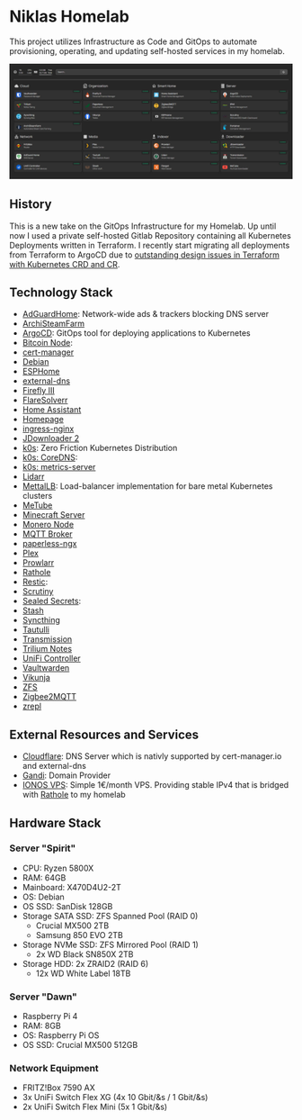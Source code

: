# Niklas Homelab

This project utilizes Infrastructure as Code and GitOps to automate provisioning, operating, and updating self-hosted services in my homelab.

![img](./.github/images/dashboard.png)

## History

This is a new take on the GitOps Infrastructure for my Homelab. Up until now I used a private self-hosted Gitlab Repository containing all Kubernetes Deployments written in Terraform. I recently start migrating all deployments from Terraform to ArgoCD due to [outstanding design issues in Terraform with Kubernetes CRD and CR](https://github.com/hashicorp/terraform-provider-kubernetes/issues/1367).

## Technology Stack

* [AdGuardHome](https://github.com/AdguardTeam/AdGuardHome): Network-wide ads & trackers blocking DNS server
* [ArchiSteamFarm](https://github.com/JustArchiNET/ArchiSteamFarm)
* [ArgoCD](https://github.com/argoproj/argo-cd): GitOps tool for deploying applications to Kubernetes
* [Bitcoin Node](https://github.com/bitcoin/bitcoin):
* [cert-manager](https://github.com/cert-manager/cert-manager)
* [Debian](https://www.debian.org)
* [ESPHome](https://github.com/esphome/esphome)
* [external-dns](https://github.com/kubernetes-sigs/external-dns)
* [Firefly III](https://github.com/firefly-iii/firefly-iii)
* [FlareSolverr](https://github.com/FlareSolverr/FlareSolverr)
* [Home Assistant](https://github.com/home-assistant/core)
* [Homepage](https://github.com/benphelps/homepage)
* [ingress-nginx](https://github.com/kubernetes/ingress-nginx)
* [JDownloader 2](https://jdownloader.org)
* [k0s](https://github.com/k0sproject/k0s): Zero Friction Kubernetes Distribution
* [k0s: CoreDNS](https://github.com/coredns/coredns):
* [k0s: metrics-server](https://github.com/kubernetes-sigs/metrics-server)
* [Lidarr](https://github.com/Lidarr/Lidarr)
* [MettalLB](https://github.com/metallb/metallb): Load-balancer implementation for bare metal Kubernetes clusters
* [MeTube](https://github.com/alexta69/metube)
* [Minecraft Server](https://github.com/itzg/docker-minecraft-server)
* [Monero Node](https://github.com/monero-project/monero)
* [MQTT Broker](https://github.com/eclipse/mosquitto)
* [paperless-ngx](https://github.com/paperless-ngx/paperless-ngx)
* [Plex](https://www.plex.tv)
* [Prowlarr](https://github.com/Prowlarr/Prowlarr)
* [Rathole](https://github.com/rapiz1/rathole)
* [Restic](https://github.com/restic/restic):
* [Scrutiny](https://github.com/AnalogJ/scrutiny)
* [Sealed Secrets](https://github.com/bitnami-labs/sealed-secrets):
* [Stash](https://github.com/stashapp/stash)
* [Syncthing](https://github.com/syncthing/syncthing)
* [Tautulli](https://github.com/Tautulli/Tautulli)
* [Transmission](https://github.com/transmission/transmission)
* [Trilium Notes](https://github.com/zadam/trilium)
* [UniFi Controller](https://ui.com)
* [Vaultwarden](Vaultwarden)
* [Vikunja](https://vikunja.io/)
* [ZFS](https://github.com/openzfs/zfs)
* [Zigbee2MQTT](https://github.com/Koenkk/zigbee2mqtt)
* [zrepl](https://github.com/zrepl/zrepl)

## External Resources and Services

* [Cloudflare](https://www.cloudflare.com): DNS Server which is nativly supported by cert-manager.io and external-dns
* [Gandi](https://gandi.net): Domain Provider
* [IONOS VPS](https://www.ionos.de/server/vps): Simple 1€/month VPS. Providing stable IPv4 that is bridged with [Rathole](https://github.com/rapiz1/rathole) to my homelab

## Hardware Stack

### Server "Spirit"

* CPU: Ryzen 5800X
* RAM: 64GB
* Mainboard: X470D4U2-2T
* OS: Debian
* OS SSD: SanDisk 128GB
* Storage SATA SSD: ZFS Spanned Pool (RAID 0)
  * Crucial MX500 2TB
  * Samsung 850 EVO 2TB
* Storage NVMe SSD: ZFS Mirrored Pool (RAID 1)
  * 2x WD Black SN850X 2TB
* Storage HDD: 2x ZRAID2 (RAID 6)
  * 12x WD White Label 18TB

### Server "Dawn"

* Raspberry Pi 4
* RAM: 8GB
* OS: Raspberry Pi OS
* OS SSD: Crucial MX500 512GB

### Network Equipment

* FRITZ!Box 7590 AX
* 3x UniFi Switch Flex XG (4x 10 Gbit/&s / 1 Gbit/&s)
* 2x UniFi Switch Flex Mini (5x 1 Gbit/&s)

